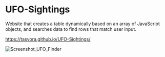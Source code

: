 # UFO-Sightings
Website that creates a table dynamically based on an array of JavaScript objects, and searches data to find rows that match user input. 

https://tasvora.github.io/UFO-Sightings/

![Screenshot_UFO_Finder](images/UFOProjDemo.gif)
